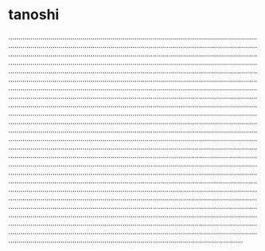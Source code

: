 # tanoshi

.....................................................................................................................................................................................................................................................................................................................................................................................................................................................................................................................................................................................................................................................................................................................................................................................................................................................................................................................................................................................................................................................................................................................................................................................................................................................................................................................................................................................................................................................................................................................................................................................................................................................................................................................................................................................................................................................................................................................................................................................................................................................................................................................................................................................................................................................................................................................................................................................................................................................................................................................................................................................................................................................................................................................................................................................................................................................................................................................................................................................................................................................................................................................................................................................................................
